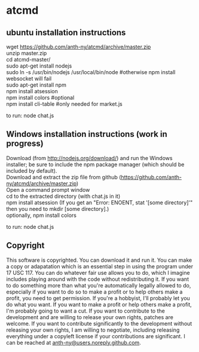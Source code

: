atcmd
=====

ubuntu installation instructions
--------------------------------

wget https://github.com/anth-ny/atcmd/archive/master.zip  
unzip master.zip   
cd atcmd-master/  
sudo apt-get install nodejs  
sudo ln -s /usr/bin/nodejs /usr/local/bin/node #otherwise npm install websocket will fail  
sudo apt-get install npm  
npm install atsession  
npm install colors #optional  
npm install cli-table #only needed for market.js

to run: node chat.js

Windows installation instructions (work in progress)
----------------------------------------------------

Download (from http://nodejs.org/download/) and run the Windows installer; be sure to include the npm package manager (which should be included by default).  
Download and extract the zip file from github (https://github.com/anth-ny/atcmd/archive/master.zip)  
Open a command prompt window  
cd to the extracted directory (with chat.js in it)  
npm install atsession
(If you get an "Error: ENOENT, stat '[some directory]'" then you need to mkdir [some directory].)  
optionally, npm install colors  

to run: node chat.js

Copyright
---------

This software is copyrighted. You can download it and run it. You can make a copy or adapatation which is an essential step in using the program under 17 USC 117. You can do whatever fair use allows you to do, which I imagine includes playing around with the code without redistributing it. If you want to do something more than what you're automatically legally allowed to do, especially if you want to do so to make a profit or to help others make a profit, you need to get permission. If you're a hobbyist, I'll probably let you do what you want. If you want to make a profit or help others make a profit, I'm probably going to want a cut. If you want to contribute to the development and are willing to release your own rights, patches are welcome. If you want to contribute significantly to the development without releasing your own rights, I am willing to negotiate, including releasing everything under a copyleft license if your contributions are significant. I can be reached at anth-ny@users.noreply.github.com.
